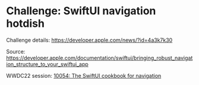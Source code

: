 # Challenge: SwiftUI navigation hotdish



Challenge details: https://developer.apple.com/news/?id=4a3k7k30

Source: https://developer.apple.com/documentation/swiftui/bringing_robust_navigation_structure_to_your_swiftui_app

WWDC22 session: [10054: The SwiftUI cookbook for navigation](https://developer.apple.com/wwdc22/10054/)
